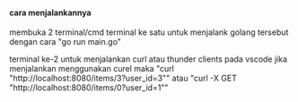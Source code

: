 #### cara menjalankannya 
membuka 2 terminal/cmd
terminal ke satu untuk menjalank golang tersebut dengan cara "go run main.go"

terminal ke-2 untuk menjalankan curl atau thunder clients pada vscode
jika menjalankan menggunakan curel maka "curl "http://localhost:8080/items/3?user_id=3"" atau "curl -X GET "http://localhost:8080/items/0?user_id=1""
